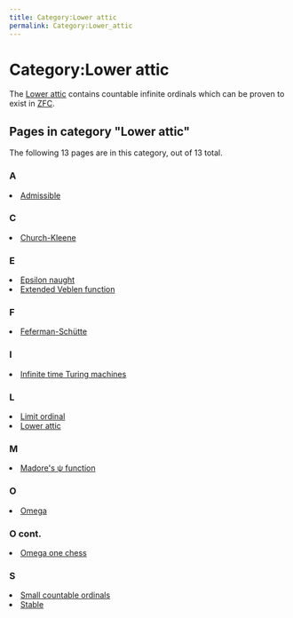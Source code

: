 ```yaml
---
title: Category:Lower attic
permalink: Category:Lower_attic
---
```

# Category:Lower attic











The [Lower
attic](Lower_attic "Lower attic")
contains countable infinite ordinals which can be proven to exist in
[ZFC](ZFC "ZFC").



## Pages in category "Lower attic"

The following 13 pages are in this category, out of 13 total.


<td><h3 id="a">A</h3>
<li><a href="Admissible" title="Admissible">Admissible</a></li>
<h3 id="c">C</h3>
<li><a href="Church-Kleene" title="Church-Kleene">Church-Kleene</a></li>
<h3 id="e">E</h3>
<li><a href="Epsilon_naught" title="Epsilon naught">Epsilon naught</a></li>
<li><a href="Extended_Veblen_function" title="Extended Veblen function">Extended Veblen function</a></li>
<h3 id="f">F</h3>
<li><a href="Feferman-Sch%C3%BCtte" title="Feferman-Schütte">Feferman-Schütte</a></li>
</ul></td>
<td><h3 id="i">I</h3>
<li><a href="Infinite_time_Turing_machines" title="Infinite time Turing machines">Infinite time Turing machines</a></li>
<h3 id="l">L</h3>
<li><a href="Limit_ordinal" title="Limit ordinal">Limit ordinal</a></li>
<li><a href="Lower_attic" title="Lower attic">Lower attic</a></li>
<h3 id="m">M</h3>
<li><a href="Madore%27s_%CF%88_function" title="Madore&#39;s ψ function">Madore's ψ function</a></li>
<h3 id="o">O</h3>
<li><a href="Omega" title="Omega">Omega</a></li>
</ul></td>
<td><h3 id="o-cont.">O cont.</h3>
<li><a href="Omega_one_chess" title="Omega one chess">Omega one chess</a></li>
<h3 id="s">S</h3>
<li><a href="Small_countable_ordinals" title="Small countable ordinals">Small countable ordinals</a></li>
<li><a href="Stable" title="Stable">Stable</a></li>
</ul></td>





